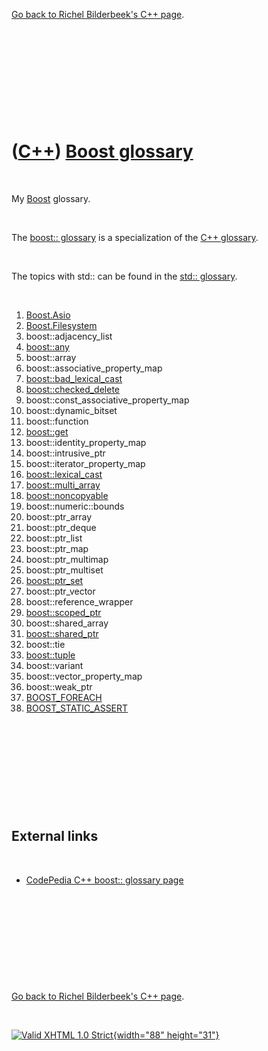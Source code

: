 

[Go back to Richel Bilderbeek's C++ page](Cpp.htm).

 

 

 

 

 

([C++](Cpp.htm)) [Boost glossary](CppBoostGlossary.htm)
=======================================================

 

My [Boost](CppBoost.htm) glossary.

 

The [boost:: glossary](CppBoostGlossary.htm) is a specialization of the
[C++ glossary](CppGlossary.htm).

 

The topics with std:: can be found in the [std::
glossary](CppStdGlossary.htm).

 

1.  [Boost.Asio](CppAsio.htm)
2.  [Boost.Filesystem](CppFilesystem.htm)
3.  boost::adjacency\_list
4.  [boost::any](CppAny.htm)
5.  boost::array
6.  boost::associative\_property\_map
7.  [boost::bad\_lexical\_cast](CppBad_lexical_cast.htm)
8.  [boost::checked\_delete](CppChecked_delete.htm)
9.  boost::const\_associative\_property\_map
10. boost::dynamic\_bitset
11. boost::function
12. [boost::get](CppGet.htm)
13. boost::identity\_property\_map
14. boost::intrusive\_ptr
15. boost::iterator\_property\_map
16. [boost::lexical\_cast](CppLexical_cast.htm)
17. [boost::multi\_array](CppMulti_array.htm)
18. [boost::noncopyable](CppNoncopyable.htm)
19. boost::numeric::bounds
20. boost::ptr\_array
21. boost::ptr\_deque
22. boost::ptr\_list
23. boost::ptr\_map
24. boost::ptr\_multimap
25. boost::ptr\_multiset
26. [boost::ptr\_set](CppPtr_set.htm)
27. boost::ptr\_vector
28. boost::reference\_wrapper
29. [boost::scoped\_ptr](CppScoped_ptr.htm)
30. boost::shared\_array
31. [boost::shared\_ptr](CppShared_ptr.htm)
32. boost::tie
33. [boost::tuple](CppTuple.htm)
34. boost::variant
35. boost::vector\_property\_map
36. boost::weak\_ptr
37. [BOOST\_FOREACH](CppBOOST_FOREACH.htm)
38. [BOOST\_STATIC\_ASSERT](CppBOOST_STATIC_ASSERT.htm)

 

 

 

 

 

External links
--------------

 

-   [CodePedia C++ boost:: glossary
    page](http://www.codepedia.com/1/CppBoostGlossary)

 

 

 

 

 

[Go back to Richel Bilderbeek's C++ page](Cpp.htm).



 

[![Valid XHTML 1.0 Strict](valid-xhtml10.png){width="88"
height="31"}](http://validator.w3.org/check?uri=referer)
